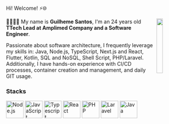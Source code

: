  Hi! Welcome! :zap::globe_with_meridians:	

<img align="right" width="18%" height="150" src="https://media4.giphy.com/media/WJbZ59I9YaAbdWCsId/giphy.gif?cid=790b761140ff70d1b1b8535ddd9fcb5ff110591953222e3b&rid=giphy.gif&ct=">

:man_technologist::brazil: My name is **Guilheme Santos**, I'm an 24 years old **TTech Lead at Amplimed Company and a Software Engineer**.

Passionate about software architecture, I frequently leverage my skills in: Java, Node.js, TypeScript, Next.js and React, Flutter, Kotlin, SQL and NoSQL, Shell Script, PHP/Laravel. Additionally, I have hands-on experience with CI/CD processes, container creation and management, and daily GIT usage.

### Stacks
<a href="https://nodejs.org/" title="Node.js"><img src="https://github.com/get-icon/geticon/raw/master/icons/nodejs-icon.svg" alt="Node.js" width="48px" height="48px"></a>
<a href="https://developer.mozilla.org/en-US/docs/Web/JavaScript" title="JavaScript"><img src="https://github.com/get-icon/geticon/raw/master/icons/javascript.svg" alt="JavaScript" width="48px" height="48px"></a>
<a href="https://www.typescriptlang.org/" title="Typescript"><img src="https://github.com/get-icon/geticon/raw/master/icons/typescript-icon.svg" alt="Typescript" width="48px" height="48px"></a>
<a href="https://react.dev/" title="React"><img src="https://github.com/get-icon/geticon/blob/master/icons/react.svg" alt="React" width="48px" height="48px"></a>
<a href="https://www.php.net/" title="PHP"><img src="https://github.com/get-icon/geticon/blob/master/icons/php.svg" alt="PHP" width="48px" height="48px"></a>
<a href="https://laravel.com/" title="Laravel"><img src="https://github.com/get-icon/geticon/blob/master/icons/laravel.svg" alt="Laravel" width="48px" height="48px"></a>
<a href="https://www.java.com/" title="Java"><img src="https://github.com/get-icon/geticon/blob/master/icons/java.svg" alt="Java" width="48px" height="48px"></a>
  
